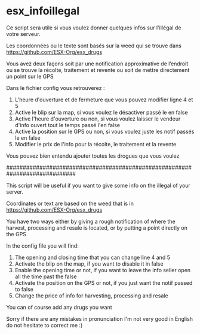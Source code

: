 # esx_infoillegal

Ce script sera utile si vous voulez donner quelques infos sur l'illégal de votre serveur.

Les coordonnées ou le texte sont basés sur la weed qui se trouve dans https://github.com/ESX-Org/esx_drugs

Vous avez deux façons soit par une notification approximative de l’endroit ou se trouve la récolte, traitement et revente ou soit de mettre directement un point sur le GPS

Dans le fichier config vous retrouverez :
1. L'heure d'ouverture et de fermeture que vous pouvez modifier ligne 4 et 5
2. Active le blip sur la map, si vous voulez le désactiver passé le en false
3. Active l'heure d'ouverture ou non, si vous voulez laisser le vendeur d'info ouvert tout le temps passé l'en false
4. Active la position sur le GPS ou non, si vous voulez juste les notif passés le en false
5. Modifier le prix de l'info pour la récolte, le traitement et la revente

Vous pouvez bien entendu ajouter toutes les drogues que vous voulez

#############################################################################

This script will be useful if you want to give some info on the illegal of your server.

Coordinates or text are based on the weed that is in https://github.com/ESX-Org/esx_drugs

You have two ways either by giving a rough notification of where the harvest, processing and resale is located, or by putting a point directly on the GPS

In the config file you will find:
1. The opening and closing time that you can change line 4 and 5
2. Activate the blip on the map, if you want to disable it in false
3. Enable the opening time or not, if you want to leave the info seller open all the time past the false
4. Activate the position on the GPS or not, if you just want the notif passed to false
5. Change the price of info for harvesting, processing and resale

You can of course add any drugs you want

Sorry if there are any mistakes in pronunciation I'm not very good in English do not hesitate to correct me :)
